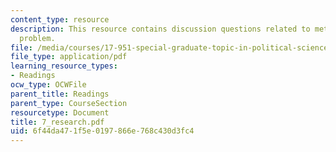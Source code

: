 ```yaml
---
content_type: resource
description: This resource contains discussion questions related to methodological
  problem.
file: /media/courses/17-951-special-graduate-topic-in-political-science-political-behavior-fall-2005/6f44da471f5e0197866e768c430d3fc4_7_research.pdf
file_type: application/pdf
learning_resource_types:
- Readings
ocw_type: OCWFile
parent_title: Readings
parent_type: CourseSection
resourcetype: Document
title: 7_research.pdf
uid: 6f44da47-1f5e-0197-866e-768c430d3fc4
---
```

